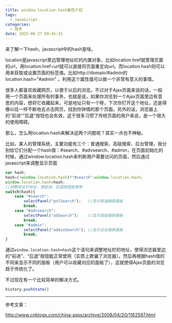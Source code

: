 ```yaml
---
title: window.location.hash属性介绍
tags:
  - JavaScript
categories:
  - 技术
date: 2025-06-27 09:45:15
---
```


来了解一下hash，javascript中的hash是啥。

location是javascript里边管理地址栏的内置对象，比如location.href就管理页面的url，用location.href=url就可以直接将页面重定向url。而location.hash则可以用来获取或设置页面的标签值。比如http://domain/#admin的location.hash="#admin" 。利用这个属性值可以做一个非常有意义的事情。

很多人都喜欢收藏网页，以便于以后的浏览。不过对于Ajax页面来说的话，一般用一个页面来处理所有的事务，也就是说，如果你浏览到一个Ajax页面里边有意思的内容，想将它收藏起来，可是地址只有一个呀，下次你打开这个地址，还是得像以往一样不断地去点击网页，找到你钟情的那个页面。另外的话，浏览器上的“前进”“后退”按钮也会失效，这于很多习惯了传统页面的用户来说，是一个很大的使用障碍。

那么，怎么用location.hash来解决这两个问题呢？其实一点也不神秘。

比如，某人的管理系统，主要功能有三个：普通搜索、高级搜索、后台管理，我分别给它们分配一个hash值：#search、#advsearch、#admin，在页面初始化的时候，通过window.location.hash来判断用户需要访问的页面，然后通过javascript来调整显示页面

```javascript
var hash; 
hash=(!window.location.hash)?"#search":window.location.hash; 
window.location.hash=hash; 
//调整地址栏地址，使前进、后退按钮能使用 
switch(hash){   
    case "#search":  
        selectPanel("pnlSearch");   //显示普通搜索面板  
        break;    
    case "#advsearch":    
        selectPanel("adSearch");    //显示高级搜索面板
        break;
    case "#admin":  
        selectPanel("adminSearch"); //显示后台搜索面板
        break;
}
```

通过`window.location.hash=hash`这个语句来调整地址栏的地址，使得浏览器里边的“前进”、“后退”按钮能正常使用（实质上欺骗了浏览器）。然后再根据hash值的不同来显示不同的面板（用户可以收藏对应的面板了），这就使得Ajax页面的浏览趋于传统化了。

不过现在有一个比较简单的解决方式。

```javascript
history.pushState()
```

---

参考文章：

http://www.cnblogs.com/china-aspx/archive/2008/04/20/1162597.html

